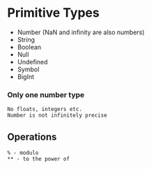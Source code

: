 # Primitive Types
- Number (NaN and infinity are also numbers)
- String
- Boolean
- Null
- Undefined
- Symbol
- BigInt

### Only one number type
    No floats, integers etc.
    Number is not infinitely precise

## Operations
    % - modulo
    ** - to the power of
